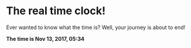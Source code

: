 # The real time clock!

Ever wanted to know what the time is? Well, your journey is about to end!

**The time is Nov 13, 2017, 05:34**